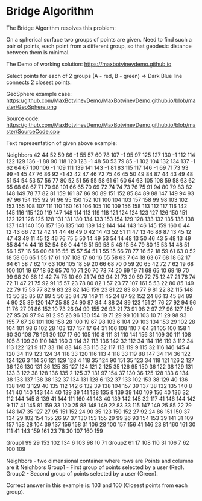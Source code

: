 # Bridge Algorithm
The Bridge Algorithm resolves this problem:

On a spherical surface two groups of points are given. Need to find such a pair of points, each point from a different group, so that geodesic distance between them is minimal.

The Demo of working solution:
https://maxbotvinevdemo.github.io

Select points for each of 2 groups (A - red, B - green) => Dark Blue line connects 2 closest points.

GeoSphere example case:
https://github.com/MaxBotvinevDemo/MaxBotvinevDemo.github.io/blob/master/GeoSphere.png

Source code:
https://github.com/MaxBotvinevDemo/MaxBotvinevDemo.github.io/blob/master/SourceCode.cpp

Text representation of given above example:

Neighbors
42 44 52 59 66 -1
55 57 60 78 107 -1
95 97 125 127 130 -1
112 114 122 129 136 -1
88 90 118 120 123 -1
48 50 53 79 85 -1
102 104 132 134 137 -1
62 64 67 100 106 -1
109 111 139 141 143 -1
81 83 115 117 146 -1
69 71 73 93 99 -1
45 47 76 86 92 -1
43 42 47 46 72 75
46 45 50 49 84 87
44 43 49 48 51 54
54 53 57 56 77 80
52 51 56 55 58 61
61 60 64 63 105 108
59 58 63 62 65 68
68 67 71 70 98 101
66 65 70 69 72 74
74 73 76 75 91 94
80 79 83 82 148 149
78 77 82 81 159 161
87 86 90 89 151 152
85 84 89 88 147 149
94 93 97 96 154 155
92 91 96 95 150 152
101 100 104 103 157 158
99 98 103 102 153 155
108 107 111 110 160 161
106 105 110 109 156 158
113 112 117 116 142 145
116 115 120 119 147 148
114 113 119 118 121 124
124 123 127 126 150 151
122 121 126 125 128 131
131 130 134 133 153 154
129 128 133 132 135 138
138 137 141 140 156 157
136 135 140 139 142 144
144 143 146 145 159 160
0 44 12 43 66 72
12 42 14 44 46 49
0 42 14 43 52 51
11 47 13 46 86 87
13 45 12 47 43 49
11 45 12 46 76 75
5 50 14 49 53 54
14 48 13 50 46 43
5 48 13 49 85 84
14 44 16 52 54 56
0 44 16 51 59 58
5 48 15 54 79 80
15 53 14 48 51 56
1 57 16 56 60 61
16 55 15 57 54 51
1 55 15 56 78 77
16 52 18 59 61 63
0 52 18 58 66 65
1 55 17 61 107 108
17 60 16 55 58 63
7 64 18 63 67 68
18 62 17 64 61 58
7 62 17 63 106 105
18 59 20 66 68 70
0 59 20 65 42 72
7 62 19 68 100 101
19 67 18 62 65 70
10 71 20 70 73 74
20 69 19 71 68 65
10 69 19 70 99 98
20 66 12 42 74 75
10 69 21 74 93 94
21 73 20 69 72 75
12 47 21 76 74 72
11 47 21 75 92 91
15 57 23 78 80 82
1 57 23 77 107 161
5 53 22 80 85 149
22 79 15 53 77 82
9 83 23 82 146 159
23 81 22 83 80 77
9 81 22 82 115 148
13 50 25 85 87 89
5 50 25 84 79 149
11 45 24 87 92 152
24 86 13 45 84 89
4 90 25 89 120 147
25 88 24 90 87 84
4 88 24 89 123 151
21 76 27 92 94 96
11 76 27 91 86 152
10 73 26 94 99 155
26 93 21 73 91 96
2 97 27 96 127 150
27 95 26 97 94 91
2 95 26 96 130 154
19 71 29 99 101 103
10 71 29 98 93 155
7 67 28 101 106 158
28 100 19 67 98 103
6 104 29 103 134 153
29 102 28 104 101 98
6 102 28 103 137 157
17 64 31 106 108 110
7 64 31 105 100 158
1 60 30 108 78 161
30 107 17 60 105 110
8 111 31 110 141 156
31 109 30 111 108 105
8 109 30 110 143 160
3 114 32 113 136 142
32 112 34 114 116 119
3 112 34 113 122 121
9 117 33 116 83 148
33 115 32 117 113 119
9 115 32 116 146 145
4 120 34 119 123 124
34 118 33 120 116 113
4 118 33 119 88 147
34 114 36 122 124 126
3 114 36 121 129 128
4 118 35 124 90 151
35 123 34 118 121 126
2 127 36 126 130 131
36 125 35 127 124 121
2 125 35 126 95 150
36 122 38 129 131 133
3 122 38 128 136 135
2 125 37 131 97 154
37 130 36 125 128 133
6 134 38 133 137 138
38 132 37 134 131 128
6 132 37 133 102 153
38 129 40 136 138 140
3 129 40 135 112 142
6 132 39 138 104 157
39 137 38 132 135 140
8 141 40 140 143 144
40 139 39 141 138 135
8 139 39 140 109 156
40 136 32 112 144 145
8 139 41 144 111 160
41 143 40 139 142 145
32 117 41 146 144 142
9 117 41 145 81 159
33 120 25 88 148 149
22 83 33 115 147 149
25 85 22 79 148 147
35 127 27 95 151 152
24 90 35 123 150 152
27 92 24 86 151 150
37 134 29 102 154 155
26 97 37 130 153 155
29 99 26 93 154 153
39 141 31 109 157 158
28 104 39 137 156 158
31 106 28 100 157 156
41 146 23 81 160 161
30 111 41 143 159 161
23 78 30 107 160 159

Group1
99 29 153 102 134 6 103 98 10 71
Group2
61 17 108 110 31 106 7 62 100 109

Neighbors - two dimensional container where rows are Points and columns are it Neighbors
Group1 - First group of points selected by a user (Red).
Group2 - Second group of points selected by a user (Green).

Correct answer in this example is: 103 and 100 (Closest points from each group).
